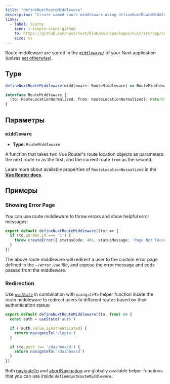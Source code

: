 ```yaml
---
title: "defineNuxtRouteMiddleware"
description: "Create named route middleware using defineNuxtRouteMiddleware helper function."
links:
  - label: Source
    icon: i-simple-icons-github
    to: https://github.com/nuxt/nuxt/blob/main/packages/nuxt/src/app/composables/router.ts
    size: xs
---
```


Route middleware are stored in the [`middleware/`](/docs/guide/directory-structure/middleware) of your Nuxt application (unless [set otherwise](/docs/api/nuxt-config#middleware)).

## Type

```ts
defineNuxtRouteMiddleware(middleware: RouteMiddleware) => RouteMiddleware

interface RouteMiddleware {
  (to: RouteLocationNormalized, from: RouteLocationNormalized): ReturnType<NavigationGuard>
}
```

## Параметры

### `middleware`

- **Type**: `RouteMiddleware`

A function that takes two Vue Router's route location objects as parameters: the next route `to` as the first, and the current route `from` as the second.

Learn more about available properties of `RouteLocationNormalized` in the **[Vue Router docs](https://router.vuejs.org/api/interfaces/RouteLocationNormalized.html)**.

## Примеры

### Showing Error Page

You can use route middleware to throw errors and show helpful error messages:

```ts [middleware/error.ts]
export default defineNuxtRouteMiddleware((to) => {
  if (to.params.id === '1') {
    throw createError({ statusCode: 404, statusMessage: 'Page Not Found' })
  }
})
```

The above route middleware will redirect a user to the custom error page defined in the `~/error.vue` file, and expose the error message and code passed from the middleware.

### Redirection

Use [`useState`](/docs/api/composables/use-state) in combination with `navigateTo` helper function inside the route middleware to redirect users to different routes based on their authentication status:

```ts [middleware/auth.ts]
export default defineNuxtRouteMiddleware((to, from) => {
  const auth = useState('auth')

  if (!auth.value.isAuthenticated) {
    return navigateTo('/login')
  }

  if (to.path !== '/dashboard') {
    return navigateTo('/dashboard')
  }
})
```

Both [navigateTo](/docs/api/utils/navigate-to) and [abortNavigation](/docs/api/utils/abort-navigation) are globally available helper functions that you can use inside `defineNuxtRouteMiddleware`.
